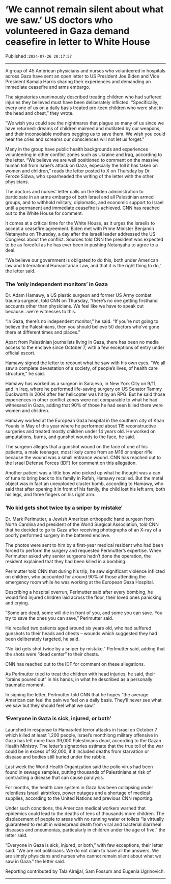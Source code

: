 # ‘We cannot remain silent about what we saw.’ US doctors who volunteered in Gaza demand ceasefire in letter to White House

Published :`2024-07-26 20:17:57`

---

A group of 45 American physicians and nurses who volunteered in hospitals across Gaza have sent an open letter to US President Joe Biden and Vice President Kamala Harris sharing their experiences and demanding an immediate ceasefire and arms embargo.

The signatories unanimously described treating children who had suffered injuries they believed must have been deliberately inflicted. “Specifically, every one of us on a daily basis treated pre-teen children who were shot in the head and chest,” they wrote.

“We wish you could see the nightmares that plague so many of us since we have returned: dreams of children maimed and mutilated by our weapons, and their inconsolable mothers begging us to save them. We wish you could hear the cries and screams our consciences will not let us forget.”

Many in the group have public health backgrounds and experiences volunteering in other conflict zones such as Ukraine and Iraq, according to the letter. “We believe we are well positioned to comment on the massive human toll from Israel’s attack on Gaza, especially the toll it has taken on women and children,” reads the letter posted to X on Thursday by Dr. Feroze Sidwa, who spearheaded the writing of the letter with the other physicians.

The doctors and nurses’ letter calls on the Biden administration to participate in an arms embargo of both Israel and all Palestinian armed groups, and to withhold military, diplomatic, and economic support to Israel until a permanent and immediate ceasefire is achieved. CNN has reached out to the White House for comment.

It comes at a critical time for the White House, as it urges the Israelis to accept a ceasefire agreement. Biden met with Prime Minister Benjamin Netanyahu on Thursday, a day after the Israeli leader addressed the US Congress about the conflict. Sources told CNN the president was expected to be as forceful as he has ever been in pushing Netanyahu to agree to a deal.

“We believe our government is obligated to do this, both under American law and International Humanitarian Law, and that it is the right thing to do,” the letter said.

### The ‘only independent monitors’ in Gaza

Dr. Adam Hamawy, a US plastic surgeon and former US Army combat trauma surgeon, told CNN on Thursday, “there’s no one getting firsthand accounts other than physicians. We feel like we have to speak out because…we’re witnesses to this.

“In Gaza, there’s no independent monitor,” he said. “If you’re not going to believe the Palestinians, then you should believe 50 doctors who’ve gone there at different times and places.”

Apart from Palestinian journalists living in Gaza, there has been no media access to the enclave since October 7, with a few exceptions of entry under official escort.

Hamawy signed the letter to recount what he saw with his own eyes. “We all saw a complete devastation of a society, of people’s lives, of health care structure,” he said.

Hamawy has worked as a surgeon in Sarajevo, in New York City on 9/11, and in Iraq, where he performed life-saving surgery on US Senator Tammy Duckworth in 2004 after her helicopter was hit by an RPG.  But he said those experiences in other conflict zones were not comparable to what he had witnessed in Gaza, adding that 90% of those he had seen killed there were women and children.

Hamawy worked at the European Gaza hospital in the southern city of Khan Younis in May of this year where he performed about 115 reconstructive surgeries and treated mostly children under 14 years old. He worked on amputations, burns, and gunshot wounds to the face, he said.

The surgeon alleges that a gunshot wound on the face of one of his patients, a male teenager, most likely came from an M16 or sniper rifle because the wound was a small entrance wound. CNN has reached out to the Israel Defense Forces (IDF) for comment on this allegation.

Another patient was a little boy who picked up what he thought was a can of tuna to bring back to his family in Rafah, Hamawy recalled. But the metal object was in fact an unexploded cluster bomb, according to Hamawy, who said that after opening it in front of his family, the child lost his left arm, both his legs, and three fingers on his right arm.

### ‘No kid gets shot twice by a sniper by mistake’

Dr. Mark Perlmutter, a Jewish American orthopedic hand surgeon from North Carolina and president of the World Surgical Association, told CNN that he decided to go to Gaza after receiving photographs of an X-ray of a poorly performed surgery in the battered enclave.

The photos were sent to him by a first-year medical resident who had been forced to perform the surgery and requested Perlmutter’s expertise. When Perlmutter asked why senior surgeons hadn’t done the operation, the resident explained that they had been killed in a bombing.

Perlmutter told CNN that during his trip, he saw significant violence inflicted on children, who accounted for around 90% of those attending the emergency room while he was working at the European Gaza Hospital.

Describing a hospital overrun, Perlmutter said after every bombing, he would find injured children laid across the floor, their loved ones panicking and crying.

“Some are dead, some will die in front of you, and some you can save. You try to save the ones you can save,” Perlmutter said.

He recalled two patients aged around six years old, who had suffered gunshots to their heads and chests – wounds which suggested they had been deliberately targeted, he said.

“No kid gets shot twice by a sniper by mistake,” Perlmutter said, adding that the shots were “dead center” to their chests.

CNN has reached out to the IDF for comment on these allegations.

As Perlmutter tried to treat the children with head injuries, he said, their “brains poured out” in his hands, in what he described as a personally traumatic moment.

In signing the letter, Perlmutter told CNN that he hopes “the average American can feel the pain we feel on a daily basis. They’ll never see what we saw but they should feel what we saw.”

### ‘Everyone in Gaza is sick, injured, or both’

Launched in response to Hamas-led terror attacks in Israel on October 7 which killed at least 1,200 people, Israel’s monthlong military offensive in Gaza has left more than 39,000 Palestinians dead, according to the Gazan Health Ministry. The letter’s signatories estimate that the true toll of the war could be in excess of 92,000, if it included deaths from starvation or disease and bodies still buried under the rubble.

Last week the World Health Organization said the polio virus had been found in sewage samples, putting thousands of Palestinians at risk of contracting a disease that can cause paralysis.

For months, the health care system in Gaza has been collapsing under relentless Israeli airstrikes, power outages and a shortage of medical supplies, according to the United Nations and previous CNN reporting.

Under such conditions, the American medical workers warned that epidemics could lead to the deaths of tens of thousands more children. The displacement of people to areas with no running water or toilets “is virtually guaranteed to result in widespread death from viral and bacterial diarrheal diseases and pneumonias, particularly in children under the age of five,” the letter said.

“Everyone in Gaza is sick, injured, or both,” with few exceptions, their letter said. “We are not politicians. We do not claim to have all the answers. We are simply physicians and nurses who cannot remain silent about what we saw in Gaza.” the letter said.

Reporting contributed by Tala Alrajjal, Sam Fossum and Eugenia Ugrinovich.

---

